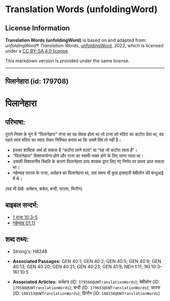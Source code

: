# Translation Words (unfoldingWord)

## License Information

**Translation Words (unfoldingWord)** is based on and adapted from: _unfoldingWord® Translation Words_, [unfoldingWord](https://unfoldingword.org/utw), 2022, which is licensed under a [CC BY-SA 4.0 license](https://creativecommons.org/licenses/by-sa/4.0/legalcode.en).

This markdown version is provided under the same license.



--------------------------------

## पिलानेहारा (id: 179708)

पिलानेहारा
==========

परिभाषा:
--------

पुराने नियम के युग में “पिलानेहारा” राजा का वह सेवक होता था जो राजा को मदिरा का कटोरा देता था, वह पहले स्वयं मदिरा का स्वाद लेकर निश्चित करता था कि उसमें विष तो नहीं है।

* इसका शाब्दिक अर्थ हो सकता है “कटोरा लाने वाला” या “वह जो कटोरा लाता है”।
* “पिलानेहारा” विश्वासयोग्य होने और राजा का स्वामी\-भक्त होने के लिए जाना जाता था।
* उसकी विश्वसनीय स्थिति के कारण पिलानेहारा प्रायः शासक द्वारा लिए गए निर्णय पर प्रभाव डाल सकता था।
* नहेम्याह फारस के राजा, अर्तक्षत्र का पिलानेहारा था, उस समय भी कुछ इस्राएली बेबीलोन की बन्धुआई में थे।

(यह भी देखें: अर्तक्षत्र, बाबेल, बन्दी, फारस, फिरौन)

बाइबल सन्दर्भ:
--------------

* [1 राजा 10:3–5](https://ref.ly/1Kgs0:0)
* [नहेम्याह 01:11](https://ref.ly/Neh1:11)

शब्द तथ्य:
----------

* Strong's: H8248

* **Associated Passages:** GEN 40:1; GEN 40:2; GEN 40:5; GEN 40:9; GEN 40:13; GEN 40:20; GEN 40:21; GEN 40:23; GEN 41:9; NEH 1:11; 1KI 10:3–1KI 10:5
* **Associated Articles:** अर्तक्षत्र (ID: `179566@UWTranslationWords`); बेबीलोन (ID: `179588@UWTranslationWords`); बन्दी (ID: `179653@UWTranslationWords`); फारस (ID: `180153@UWTranslationWords`); फ़िरौन (ID: `180156@UWTranslationWords`)

